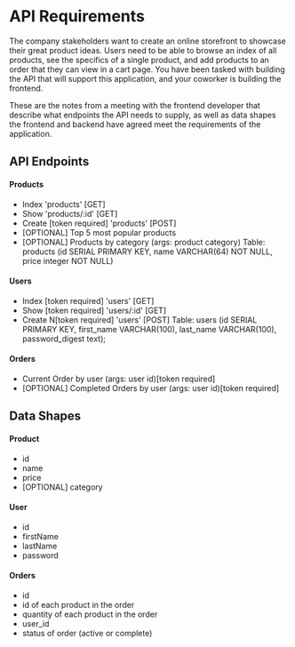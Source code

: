 # API Requirements
The company stakeholders want to create an online storefront to showcase their great product ideas. Users need to be able to browse an index of all products, see the specifics of a single product, and add products to an order that they can view in a cart page. You have been tasked with building the API that will support this application, and your coworker is building the frontend.

These are the notes from a meeting with the frontend developer that describe what endpoints the API needs to supply, as well as data shapes the frontend and backend have agreed meet the requirements of the application. 

## API Endpoints
#### Products
- Index 'products' [GET] 
- Show  'products/:id' [GET] 
- Create [token required]  'products' [POST] 
- [OPTIONAL] Top 5 most popular products 
- [OPTIONAL] Products by category (args: product category)
Table: products (id SERIAL PRIMARY KEY, name VARCHAR(64) NOT NULL, price integer NOT   NULL) 
#### Users
- Index [token required] 'users' [GET]
- Show [token required]  'users/:id' [GET]
- Create N[token required]  'users' [POST]
Table: users (id SERIAL PRIMARY KEY, first_name VARCHAR(100), last_name VARCHAR(100), password_digest text);

#### Orders
- Current Order by user (args: user id)[token required]
- [OPTIONAL] Completed Orders by user (args: user id)[token required]

## Data Shapes
#### Product
-  id
- name
- price
- [OPTIONAL] category

#### User
- id
- firstName
- lastName
- password

#### Orders
- id
- id of each product in the order
- quantity of each product in the order
- user_id
- status of order (active or complete)

